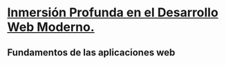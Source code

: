 # [Inmersión Profunda en el Desarrollo Web Moderno.](https://fullstackopen.com/es/)

## Fundamentos de las aplicaciones web
